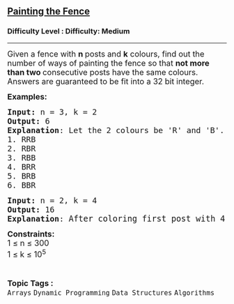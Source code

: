 <h2><a href="https://www.geeksforgeeks.org/problems/painting-the-fence3727/1?page=1&difficulty=Medium&status=unsolved,attempted&sprint=94ade6723438d94ecf0c00c3937dad55&sortBy=accuracy">Painting the Fence</a></h2><h3>Difficulty Level : Difficulty: Medium</h3><hr><div class="problems_problem_content__Xm_eO"><p><span style="font-size: 18px;">Given a fence with <strong>n </strong>posts and <strong>k</strong> colours, find out the number of ways of painting the fence so that <strong>not more than two </strong>consecutive posts have the same colours</span><span style="font-size: 18px;"><span style="font-size: 18px;">.<br>Answers are guaranteed to be fit into a 32 bit integer.</span></span></p>
<p><span style="font-size: 18px;"><strong>Examples:</strong></span></p>
<pre><span style="font-size: 18px;"><strong>Input: </strong>n = 3, k = 2 
<strong>Output:</strong> 6
<strong>Explanation</strong>: Let the 2 colours be 'R' and 'B'. </span><span style="font-size: 18px;"><span style="font-size: 18px;">We have following possible combinations:<br>1. RRB
2. RBR
3. RBB
4. BRR
5. BRB
6. BBR</span></span></pre>
<pre><span style="font-size: 18px;"><strong>Input: </strong>n = 2, k = 4 
<strong>Output:</strong> 16
<strong>Explanation</strong>: </span><span style="font-size: 14pt;">After coloring first post with 4 possible combinations, you can still color </span><span style="font-size: 14pt;">next posts with all 4 colors. Total possible </span><span style="font-size: 14pt;">combinations will be 4x4=16</span></pre>
<p><span style="font-size: 18px;"><strong>Constraints:</strong><br>1 ≤ n ≤ 300<br>1 ≤ k ≤ 10<sup>5</sup><br></span></p></div><br><p><span style=font-size:18px><strong>Topic Tags : </strong><br><code>Arrays</code>&nbsp;<code>Dynamic Programming</code>&nbsp;<code>Data Structures</code>&nbsp;<code>Algorithms</code>&nbsp;